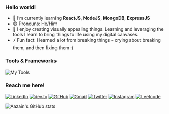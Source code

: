 ### Hello world!

- 🌱 I’m currently learning **ReactJS**, **NodeJS**, **MongoDB**, **ExpressJS**
- 😄 Pronouns: He/Him
- 🎨 I enjoy creating visually appealing things. Learning and leveraging the tools I learn to bring things to life using my digital canvases.
- ⚡ Fun fact: I learned a lot from breaking things - crying about breaking them, and then fixing them :)

### Tools & Frameworks

![My Tools](https://skillicons.dev/icons?i=python,java,javascript,react,express,mongodb,nodejs,jquery,bootstrap,mysql,cpp,html,css,git,bash,matlab,discord,vscode,figma,photoshop,illustrator,premiere)

### Reach me here!

[![LinkedIn](https://skillicons.dev/icons?i=linkedin&link=https://www.linkedin.com/in/aazainkhan/)](https://www.linkedin.com/in/aazainkhan/)  [![dev.to](https://skillicons.dev/icons?i=devto&link=https://dev.to/aazainkhan)](https://dev.to/aazainkhan)  [![GitHub](https://skillicons.dev/icons?i=github&link=https://github.com/Aazainkhan)](https://github.com/Aazainkhan)  [![Gmail](https://user-images.githubusercontent.com/43759637/216711211-fe7c9403-9b9f-4e87-8aa5-35a0d4ceeef6.svg)](mailto:aazainkhan@gmail.com)  [![Twitter](https://skillicons.dev/icons?i=twitter&link=https://twitter.com/ThisIsAazain)](https://twitter.com/ThisIsAazain)  [![Instagram](https://skillicons.dev/icons?i=instagram&link=https://www.instagram.com/refractiveaazain/?hl=en)](https://www.instagram.com/refractiveaazain/?hl=en)   [![Leetcode](https://skillicons.dev/icons?i=leetcode&link=https://www.instagram.com/refractiveaazain/?hl=en)](https://www.instagram.com/refractiveaazain/?hl=en)

![Aazain's GitHub stats](https://github-readme-stats.vercel.app/api?username=aazainkhan)
